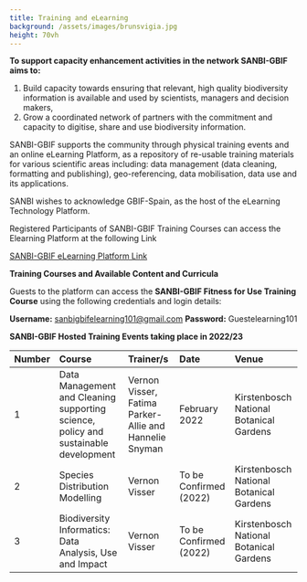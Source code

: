 ```yaml
---
title: Training and eLearning
background: /assets/images/brunsvigia.jpg
height: 70vh
---
```


**To support capacity enhancement activities in the network SANBI-GBIF aims to:** 

1. Build capacity towards ensuring that relevant, high quality biodiversity information is
available and used by scientists, managers and decision makers,
2. Grow a coordinated network of partners with the commitment and capacity to
digitise, share and use biodiversity information.

SANBI-GBIF supports the community through physical training events and an online eLearning Platform, as a repository of re-usable training materials for various
scientific areas including: data management (data cleaning, formatting and publishing), geo-referencing, data mobilisation, data use and its applications.

SANBI wishes to acknowledge GBIF-Spain, as the host of the eLearning Technology Platform. 

Registered Participants of SANBI-GBIF Training Courses can access the Elearning Platform at the following Link 

[SANBI-GBIF eLearning Platform Link](https://elearning.gbif.es) 


**Training Courses and Available Content and Curricula**


Guests to the platform can access the **SANBI-GBIF Fitness for Use Training Course** using the following credentials and login details:

**Username:** sanbigbifelearning101@gmail.com 
**Password:** Guestelearning101


**SANBI-GBIF Hosted Training Events taking place in 2022/23**


| Number   | Course     | Trainer/s   |Date       |Venue        |
| :------------- | :---------- | :---------- |:----------|:----------|
|1|Data Management and Cleaning supporting science, policy and sustainable development|Vernon Visser, Fatima Parker-Allie and Hannelie Snyman|February 2022|Kirstenbosch National Botanical Gardens|
|2|Species Distribution Modelling|Vernon Visser|To be Confirmed (2022)|Kirstenbosch National Botanical Gardens|
|3|Biodiversity Informatics: Data Analysis, Use and Impact|Vernon Visser|To be Confirmed (2022)|Kirstenbosch National Botanical Gardens|

